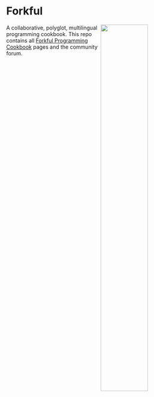 # Forkful

<img src="https://github.com/dogweather/forkful/assets/150670/115e265f-5c4d-4533-91e6-d2f6987c7850" width="50%" style="float: right"><p>A collaborative, polyglot, multilingual programming cookbook. This repo contains all [Forkful Programming Cookbook](https://forkful.ai) pages and the community forum.</p>
